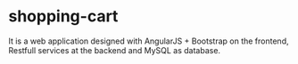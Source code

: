 # shopping-cart

It is a web application designed with AngularJS + Bootstrap on the frontend, Restfull services at the backend and MySQL as database.
